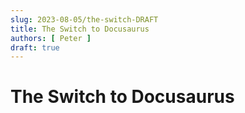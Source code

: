 ```yaml
---
slug: 2023-08-05/the-switch-DRAFT
title: The Switch to Docusaurus
authors: [ Peter ]
draft: true
---
```


# The Switch to Docusaurus